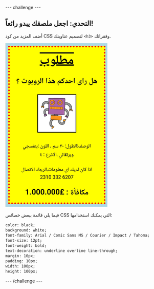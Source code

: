 --- challenge ---

## التحدي: اجعل ملصقك يبدو رائعاً!

أضف المزيد من كود CSS لتصميم عناوينك `<h3>` وفقراتك.

![لقطة شاشة](images/wanted-final.png)

فيما يلي قائمة ببعض خصائص CSS التي يمكنك استخدامها:

    color: black;
    background: white;
    font-family: Arial / Comic Sans MS / Courier / Impact / Tahoma;
    font-size: 12pt;
    font-weight: bold;
    text-decoration: underline overline line-through;
    margin: 10px;
    padding: 10px;
    width: 100px;
    height: 100px;
    

--- /challenge ---